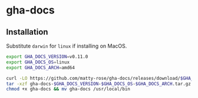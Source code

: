 # gha-docs

## Installation
Substitute `darwin` for `linux` if installing on MacOS.

```bash
export GHA_DOCS_VERSION=v0.11.0
export GHA_DOCS_OS=linux
export GHA_DOCS_ARCH=amd64

curl -LO https://github.com/matty-rose/gha-docs/releases/download/$GHA_DOCS_VERSION/gha-docs-$GHA_DOCS_VERSION-$GHA_DOCS_OS-$GHA_DOCS_ARCH.tar.gz
tar -xzf gha-docs-$GHA_DOCS_VERSION-$GHA_DOCS_OS-$GHA_DOCS_ARCH.tar.gz
chmod +x gha-docs && mv gha-docs /usr/local/bin
```
